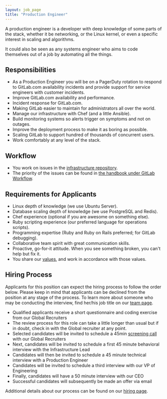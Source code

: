 ```yaml
---
layout: job_page
title: "Production Engineer"
---
```


A production engineer is a developer with deep knowledge of some parts of the
stack, whether it be networking, or the Linux kernel, or even a specific
interest in scaling and algorithms.

It could also be seen as any systems engineer who aims to code themselves out of
a job by automating all the things.

## Responsibilities

* As a Production Engineer you will be on a PagerDuty rotation to respond to
  GitLab.com availability incidents and provide support for service engineers
  with customer incidents.
* Improve GitLab.com availability and performance.
* Incident response for GitLab.com.
* Making GitLab easier to maintain for administrators all over the world.
* Manage our infrastructure with Chef (and a little Ansible).
* Build monitoring systems so alerts trigger on symptoms and not on outages.
* Improve the deployment process to make it as boring as possible.
* Scaling GitLab to support hundred of thousands of concurrent users.
* Work comfortably at any level of the stack.

## Workflow

* You work on issues in the [infrastructure repository](https://gitlab.com/gitlab-com/infrastructure/issues).
* The priority of the issues can be found in [the handbook under GitLab Workflow](https://about.gitlab.com/handbook/#prioritize).

## Requirements for Applicants

* Linux depth of knowledge (we use Ubuntu Server).
* Database scaling depth of knowledge (we use PostgreSQL and Redis).
* Chef experience (optional if you are awesome on something else).
* Ruby scripting experience (our preferred language for operations scripts).
* Programming expertise (Ruby and Ruby on Rails preferred; for GitLab
  debugging).
* Collaborative team spirit with great communication skills.
* Proactive, go-for-it attitude. When you see something broken, you can't help
  but fix it.
* You share our [values](/handbook/#values), and work in accordance with those
  values.

## Hiring Process


Applicants for this position can expect the hiring process to follow the order below. Please keep in mind that applicants can be declined from the position at any stage of the process. To learn more about someone who may be conducting the interview, find her/his job title on our [team page](/team).


* Qualified applicants receive a short questionnaire and coding exercise from our Global Recruiters
* The review process for this role can take a little longer than usual but if in doubt, check in with the Global recruiter at any point.
* Selected candidates will be invited to schedule a 45min [screening call](/handbook/hiring/#screening-call) with our Global Recruiters
* Next, candidates will be invited to schedule a first 45 minute behavioral interview with the Infrastructure Lead
* Candidates will then be invited to schedule a 45 minute technical interview with a Production Engineer
* Candidates will be invited to schedule a third interview with our VP of Engineering
* Finally, candidates will have a 50 minute interview with our CEO
* Successful candidates will subsequently be made an offer via email


Additional details about our process can be found on our [hiring page](/handbook/hiring).
